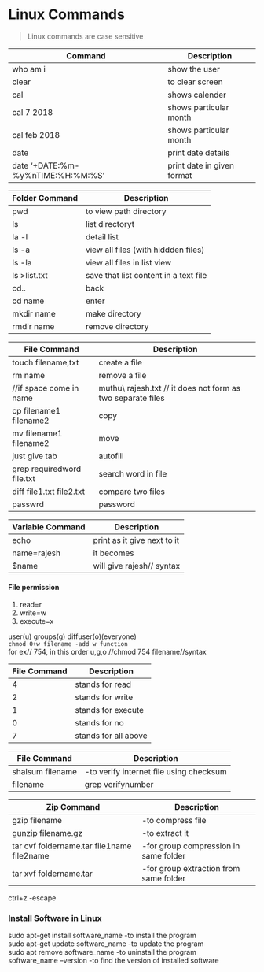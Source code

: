 # Linux Commands

> Linux commands are case sensitive

| Command | Description |
| ----------- | ----------- |
| who am i	| 	show the user| 
| clear 	| 		to clear screen| 
| cal		| 	shows calender| 
| cal 7 2018	| 	shows particular month| 
| cal feb 2018  | shows particular month| 
| date 		| 	print date details| 
| date ‘+DATE:%m-%y%nTIME:%H:%M:%S’| print date in given format | 

| Folder Command | Description |
| ----------- | ----------- |
| pwd		| 	to view path directory| 
| ls 		| 	list directoryt| 
| la -l		| 	detail list| 
| ls -a		| 	view all files (with hiddden files)| 
| ls -la	| 		view all files in list view| 
| ls >list.txt	| 	save that list content in a text file| 
| cd..		| 	back | 
| cd name	| 	enter| 
| mkdir name	| 	make directory| 
| rmdir name	| 	remove directory| 

| File Command | Description |
| ----------- | ----------- |
| touch filename,txt		| create a file| 
| rm name			| remove a file| 
| //if space come in name 	| muthu\ rajesh.txt   // it does not form as two separate files| 
| cp filename1 filename2	| copy	| 
| mv filename1 filename2	| move| 
| just give tab			| autofill|
| grep requiredword file.txt	| search word in file|
| diff file1.txt file2.txt	| compare two files|
| passwrd			| password|

| Variable Command | Description |
| ----------- | ----------- |
| echo 			| 	print as it give next to it| 
| name=rajesh		| 	it becomes| 
| $name			| 	will give rajesh// syntax| 



#### File permission
1. read=r
2. write=w
3. execute=x

user(u) groups(g) diffuser(o)(everyone)  
```chmod 0+w filename -add w function```  
for ex// 754, in this order u,g,o               //chmod 754 filename//syntax

| File Command | Description |
| ----------- | ----------- |
| 4 | stands for read| 
| 2 | stands for write| 
| 1 | stands for execute| 
| 0 | stands for no| 
| 7 |  stands for all above| 

| File Command | Description |
| ----------- | ----------- |
| shalsum filename   	| 	-to verify internet file using checksum| 
| filename | grep verifynumber | 

| Zip Command | Description |
| ----------- | ----------- |
| gzip filename 	| 				-to compress file| 
| gunzip filename.gz 	| 			-to extract it| 
| tar cvf foldername.tar file1name file2name  | 	-for group compression in same folder| 
| tar xvf foldername.tar		|                	-for group extraction from same folder| 

ctrl+z 			-escape  

### Install Software in Linux
sudo apt-get install software_name	-to install the program  
sudo apt-get update software_name	-to update the program  
sudo apt remove software_name 	-to uninstall the program  
software_name –version		-to find the version of installed software  

